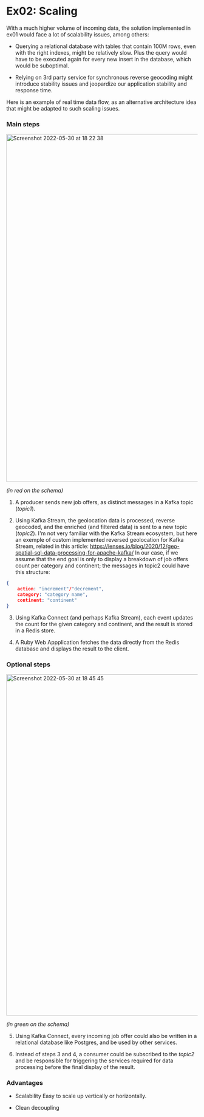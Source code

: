 # Ex02: Scaling

With a much higher volume of incoming data, the solution implemented in ex01 would face a lot of scalability issues, among others:

- Querying a relational database with tables that contain 100M rows, even with the right indexes, might be relatively slow. Plus the query would have to be executed again for every new insert in the database, which would be suboptimal.

- Relying on 3rd party service for synchronous reverse geocoding might introduce stability issues and jeopardize our application stability and response time.

Here is an example of real time data flow, as an alternative architecture idea that might be adapted to such scaling issues.



### Main steps

<img width="916" alt="Screenshot 2022-05-30 at 18 22 38" src="https://user-images.githubusercontent.com/28515750/171037281-1ab4feb1-4104-4ba5-b79d-26946e415827.png">

*(in red on the schema)*

1. A producer sends new job offers, as distinct messages in a Kafka topic (*topic1*).

2. Using Kafka Stream, the geolocation data is processed, reverse geocoded, and the enriched (and filtered data) is sent to a new topic (*topic2*).
   I'm not very familiar with the Kafka Stream ecosystem, but here an exemple of custom implemented reversed geolocation for Kafka Stream, related in this article: https://lenses.io/blog/2020/12/geo-spatial-sql-data-processing-for-apache-kafka/
   In our case, if we assume that the end goal is only to display a breakdown of job offers count per category and continent; the messages in topic2 could have this structure:

```json
{
    action: "increment"/"decrement",
    category: "category name",
    continent: "continent"
}
```



3. Using Kafka Connect (and perhaps Kafka Stream), each event updates the count for the given category and continent, and the result is stored in a Redis store.

4. A Ruby Web Appplication fetches the data directly from the Redis database and displays the result to the client.



### Optional steps

<img width="899" alt="Screenshot 2022-05-30 at 18 45 45" src="https://user-images.githubusercontent.com/28515750/171037291-816c4db6-bee4-4076-806f-3004a67ee7d2.png">

*(in green on the schema)*

5. Using Kafka Connect, every incoming job offer could also be written in a relational database like Postgres, and be used by other services.

6. Instead of steps 3 and 4, a consumer could be subscribed to the *topic2* and be responsible for triggering the services required for data processing before the final display of the result.

### Advantages

- Scalability
  Easy to scale up vertically or horizontally.

- Clean decoupling
